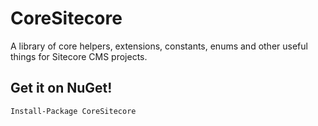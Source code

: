 CoreSitecore
=======

A library of core helpers, extensions, constants, enums and other useful things for Sitecore CMS projects.

## Get it on NuGet!

    Install-Package CoreSitecore
